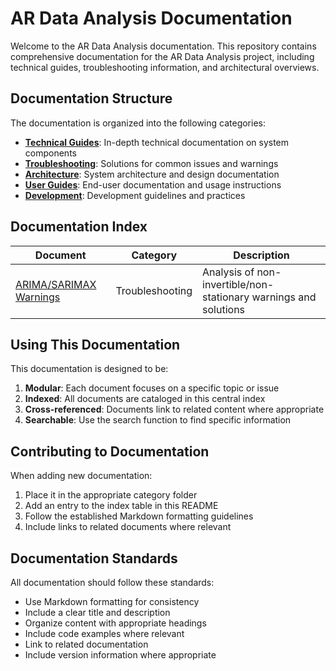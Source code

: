 # AR Data Analysis Documentation

Welcome to the AR Data Analysis documentation. This repository contains comprehensive documentation for the AR Data Analysis project, including technical guides, troubleshooting information, and architectural overviews.

## Documentation Structure

The documentation is organized into the following categories:

- **[Technical Guides](./technical/)**: In-depth technical documentation on system components
- **[Troubleshooting](./troubleshooting/)**: Solutions for common issues and warnings
- **[Architecture](./architecture/)**: System architecture and design documentation
- **[User Guides](./user/)**: End-user documentation and usage instructions
- **[Development](./development/)**: Development guidelines and practices

## Documentation Index

| Document | Category | Description |
|----------|----------|-------------|
| [ARIMA/SARIMAX Warnings](./troubleshooting/arima_warnings_solutions.md) | Troubleshooting | Analysis of non-invertible/non-stationary warnings and solutions |

## Using This Documentation

This documentation is designed to be:

1. **Modular**: Each document focuses on a specific topic or issue
2. **Indexed**: All documents are cataloged in this central index
3. **Cross-referenced**: Documents link to related content where appropriate
4. **Searchable**: Use the search function to find specific information

## Contributing to Documentation

When adding new documentation:

1. Place it in the appropriate category folder
2. Add an entry to the index table in this README
3. Follow the established Markdown formatting guidelines
4. Include links to related documents where relevant

## Documentation Standards

All documentation should follow these standards:

- Use Markdown formatting for consistency
- Include a clear title and description
- Organize content with appropriate headings
- Include code examples where relevant
- Link to related documentation
- Include version information where appropriate
